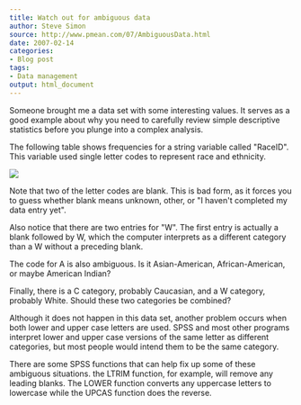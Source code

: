 ```yaml
---
title: Watch out for ambiguous data
author: Steve Simon
source: http://www.pmean.com/07/AmbiguousData.html
date: 2007-02-14
categories:
- Blog post
tags:
- Data management
output: html_document
---
```

Someone brought me a data set with some interesting values. It serves
as a good example about why you need to carefully review simple
descriptive statistics before you plunge into a complex analysis.

<!---More--->

The following table shows frequencies for a string variable called
"RaceID". This variable used single letter codes to represent race
and ethnicity.

![](http://www.pmean.com/new-images/07/AmbiguousData01.gif)

Note that two of the letter codes are blank. This is bad form, as it
forces you to guess whether blank means unknown, other, or "I
haven't completed my data entry yet".

Also notice that there are two entries for "W". The first entry is
actually a blank followed by W, which the computer interprets as a
different category than a W without a preceding blank.

The code for A is also ambiguous. Is it Asian-American,
African-American, or maybe American Indian?

Finally, there is a C category, probably Caucasian, and a W category,
probably White. Should these two categories be combined?

Although it does not happen in this data set, another problem occurs
when both lower and upper case letters are used. SPSS and most other
programs interpret lower and upper case versions of the same letter as
different categories, but most people would intend them to be the same
category.

There are some SPSS functions that can help fix up some of these
ambiguous situations. the LTRIM function, for example, will remove any
leading blanks. The LOWER function converts any uppercase letters to
lowercase while the UPCAS function does the reverse.
